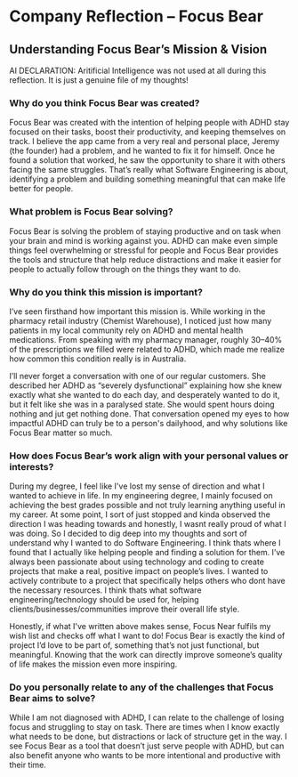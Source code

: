 # Company Reflection – Focus Bear  

## Understanding Focus Bear’s Mission & Vision  

AI DECLARATION: Aritificial Intelligence was not used at all during this reflection. It is just a genuine file of my thoughts!

### Why do you think Focus Bear was created?  

Focus Bear was created with the intention of helping people with ADHD stay focused on their tasks, boost their productivity, and keeping themselves on track. I believe the app came from a very real and personal place, Jeremy (the founder) had a problem, and he wanted to fix it for himself. Once he found a solution that worked, he saw the opportunity to share it with others facing the same struggles. That’s really what Software Engineering is about, identifying a problem and building something meaningful that can make life better for people.  

### What problem is Focus Bear solving?  

Focus Bear is solving the problem of staying productive and on task when your brain and mind is working against you. ADHD can make even simple things feel overwhelming or stressful for people and Focus Bear provides the tools and structure that help reduce distractions and make it easier for people to actually follow through on the things they want to do.  

### Why do you think this mission is important?  

I’ve seen firsthand how important this mission is. While working in the pharmacy retail industry (Chemist Warehouse), I noticed just how many patients in my local community rely on ADHD and mental health medications. From speaking with my pharmacy manager, roughly 30–40% of the prescriptions we filled were related to ADHD, which made me realize how common this condition really is in Australia.  

I’ll never forget a conversation with one of our regular customers. She described her ADHD as “severely dysfunctional”  explaining how she knew exactly what she wanted to do each day, and desperately wanted to do it, but it felt like she was in a paralysed state. She would spent hours doing nothing and jut get nothing done. That conversation opened my eyes to how impactful ADHD can truly be to a person's dailyhood, and why solutions like Focus Bear matter so much.  

### How does Focus Bear’s work align with your personal values or interests?

During my degree, I feel like I've lost my sense of direction and what I wanted to achieve in life. In my engineering degree, I mainly focused on achieving the best grades possible and not truly learning anything useful in my career. At some point, I sort of just stopped and kinda observed the direction I was heading towards and honestly, I wasnt really proud of what I was doing. So I decided to dig deep into my thoughts and sort of understand why I wanted to do Software Engineering. I think thats where I found that I actually like helping people and finding a solution for them. I’ve always been passionate about using technology and coding to create projects that make a real, positive impact on people’s lives. I wanted to actively contribute to a project that specifically helps others who dont have the necessary resources. I think thats what software engineering/technology should be used for, helping clients/businesses/communities improve their overall life style.

Honestly, if what I've written above makes sense, Focus Near fulfils my wish list and checks off what I want to do! Focus Bear is exactly the kind of project I’d love to be part of, something that’s not just functional, but meaningful. Knowing that the work can directly improve someone’s quality of life makes the mission even more inspiring.  

### Do you personally relate to any of the challenges that Focus Bear aims to solve?  

While I am not diagnosed with ADHD, I can relate to the challenge of losing focus and struggling to stay on task. There are times when I know exactly what needs to be done, but distractions or lack of structure get in the way. I see Focus Bear as a tool that doesn’t just serve people with ADHD, but can also benefit anyone who wants to be more intentional and productive with their time.  
